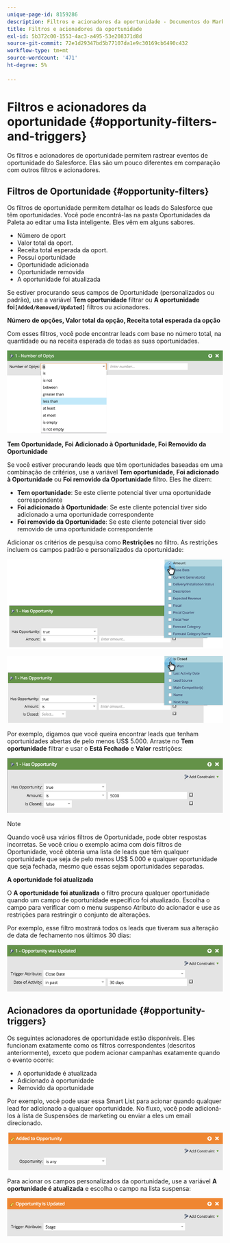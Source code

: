 ```yaml
---
unique-page-id: 8159286
description: Filtros e acionadores da oportunidade - Documentos do Marketo - Documentação do produto
title: Filtros e acionadores da oportunidade
exl-id: 5b372c00-1553-4ac3-a495-53e208371d8d
source-git-commit: 72e1d29347bd5b77107da1e9c30169cb6490c432
workflow-type: tm+mt
source-wordcount: '471'
ht-degree: 5%

---
```


# Filtros e acionadores da oportunidade {#opportunity-filters-and-triggers}

Os filtros e acionadores de oportunidade permitem rastrear eventos de oportunidade do Salesforce. Elas são um pouco diferentes em comparação com outros filtros e acionadores.

## Filtros de Oportunidade {#opportunity-filters}

Os filtros de oportunidade permitem detalhar os leads do Salesforce que têm oportunidades. Você pode encontrá-las na pasta Oportunidades da Paleta ao editar uma lista inteligente. Eles vêm em alguns sabores.

* Número de oport
* Valor total da oport.
* Receita total esperada da oport.
* Possui oportunidade
* Oportunidade adicionada
* Oportunidade removida
* A oportunidade foi atualizada

Se estiver procurando seus campos de Oportunidade (personalizados ou padrão), use a variável **Tem oportunidade** filtrar ou **A oportunidade foi`[Added/Removed/Updated]`** filtros ou acionadores.

**Número de opções, Valor total da opção, Receita total esperada da opção**

Com esses filtros, você pode encontrar leads com base no número total, na quantidade ou na receita esperada de todas as suas oportunidades.

![](assets/image2015-6-11-12-3a29-3a34.png)

**Tem Oportunidade, Foi Adicionado à Oportunidade, Foi Removido da Oportunidade**

Se você estiver procurando leads que têm oportunidades baseadas em uma combinação de critérios, use a variável **Tem oportunidade**, **Foi adicionado à Oportunidade** ou **Foi removido da Oportunidade** filtro. Eles lhe dizem:

* **Tem oportunidade**: Se este cliente potencial tiver uma oportunidade correspondente
* **Foi adicionado à Oportunidade**: Se este cliente potencial tiver sido adicionado a uma oportunidade correspondente
* **Foi removido da Oportunidade**: Se este cliente potencial tiver sido removido de uma oportunidade correspondente

Adicionar os critérios de pesquisa como **Restrições** no filtro. As restrições incluem os campos padrão e personalizados da oportunidade:

![](assets/image2015-6-11-12-3a31-3a0.png)

![](assets/image2015-6-11-12-3a31-3a46.png)

Por exemplo, digamos que você queira encontrar leads que tenham oportunidades abertas de pelo menos US$ 5.000. Arraste no **Tem oportunidade** filtrar e usar o **Está Fechado** e **Valor** restrições:

![](assets/image2015-6-11-12-3a32-3a0.png)

>[!NOTE]
>
>Quando você usa vários filtros de Oportunidade, pode obter respostas incorretas. Se você criou o exemplo acima com dois filtros de Oportunidade, você obteria uma lista de leads que têm qualquer oportunidade que seja de pelo menos US$ 5.000 e qualquer oportunidade que seja fechada, mesmo que essas sejam oportunidades separadas.

**A oportunidade foi atualizada**

O **A oportunidade foi atualizada** o filtro procura qualquer oportunidade quando um campo de oportunidade específico foi atualizado. Escolha o campo para verificar com o menu suspenso Atributo do acionador e use as restrições para restringir o conjunto de alterações.

Por exemplo, esse filtro mostrará todos os leads que tiveram sua alteração de data de fechamento nos últimos 30 dias:

![](assets/image2015-6-11-12-3a33-3a7.png)

## Acionadores da oportunidade {#opportunity-triggers}

Os seguintes acionadores de oportunidade estão disponíveis. Eles funcionam exatamente como os filtros correspondentes (descritos anteriormente), exceto que podem acionar campanhas exatamente quando o evento ocorre:

* A oportunidade é atualizada
* Adicionado à oportunidade
* Removido da oportunidade

Por exemplo, você pode usar essa Smart List para acionar quando qualquer lead for adicionado a qualquer oportunidade. No fluxo, você pode adicioná-los à lista de Suspensões de marketing ou enviar a eles um email direcionado.

![](assets/image2015-6-11-12-3a33-3a48.png)

Para acionar os campos personalizados da oportunidade, use a variável **A oportunidade é atualizada** e escolha o campo na lista suspensa:

![](assets/image2015-6-11-12-3a33-3a34.png)
